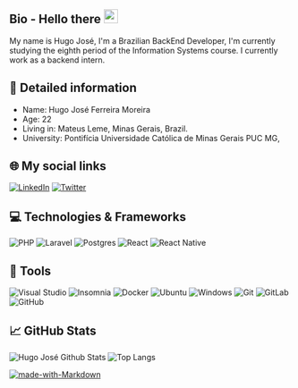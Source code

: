 ## Bio - Hello there <img src="https://raw.githubusercontent.com/MartinHeinz/MartinHeinz/master/wave.gif" width="25px">

My name is Hugo José, I'm a Brazilian BackEnd Developer, I'm currently studying the eighth period of the Information Systems course. I currently work as a backend intern.

## 📝 Detailed information

* Name: Hugo José Ferreira Moreira
* Age: 22
* Living in: Mateus Leme, Minas Gerais, Brazil.
* University: Pontifícia Universidade Católica de Minas Gerais PUC MG,

## 🌐 My social links

<a href="https://www.linkedin.com/in/hugo-josé-b136491a4/">![LinkedIn](https://img.shields.io/badge/linkedin-%230077B5.svg?style=for-the-badge&logo=linkedin&logoColor=white)</a>
<a href="https://twitter.com/hugojose39">![Twitter](https://img.shields.io/badge/hugojose39-%231DA1F2.svg?style=for-the-badge&logo=Twitter&logoColor=white)</a>

## 💻 Technologies & Frameworks

![PHP](https://img.shields.io/badge/php-%23777BB4.svg?style=for-the-badge&logo=php&logoColor=white)
![Laravel](https://img.shields.io/badge/laravel-%23FF2D20.svg?style=for-the-badge&logo=laravel&logoColor=white)
![Postgres](https://img.shields.io/badge/postgres-%23316192.svg?style=for-the-badge&logo=postgresql&logoColor=white)
![React](https://img.shields.io/badge/React-20232A?logo=react&logoColor=61DAFB&style=for-the-badge)
![React Native](https://img.shields.io/badge/React%20Native-20232A?logo=react&logoColor=61DAFB&style=for-the-badge)


## 🔧 Tools
![Visual Studio](https://img.shields.io/badge/Visual%20Studio-5C2D91.svg?style=for-the-badge&logo=visual-studio&logoColor=white)
![Insomnia](https://img.shields.io/badge/Insomnia-black?style=for-the-badge&logo=insomnia&logoColor=5849BE)
![Docker](https://img.shields.io/badge/docker-%230db7ed.svg?style=for-the-badge&logo=docker&logoColor=white)
![Ubuntu](https://img.shields.io/badge/Ubuntu-E95420?style=for-the-badge&logo=ubuntu&logoColor=white)
![Windows](https://img.shields.io/badge/Windows-0078D6?style=for-the-badge&logo=windows&logoColor=white)
![Git](https://img.shields.io/badge/git-%23F05033.svg?style=for-the-badge&logo=git&logoColor=white)
![GitLab](https://img.shields.io/badge/gitlab-%23181717.svg?style=for-the-badge&logo=gitlab&logoColor=white)
![GitHub](https://img.shields.io/badge/github-%23121011.svg?style=for-the-badge&logo=github&logoColor=white)

## 📈 GitHub Stats

![Hugo José Github Stats](https://github-readme-stats.vercel.app/api?username=hugojose39&show_icons=true&theme=midnight-purple)
![Top Langs](https://github-readme-stats.vercel.app/api/top-langs/?username=hugojose39&layout=compact&show_icons=true&theme=midnight-purple&langs_count=8)

[![made-with-Markdown](https://img.shields.io/badge/Made%20with-Markdown-1f425f.svg)](http://commonmark.org)
